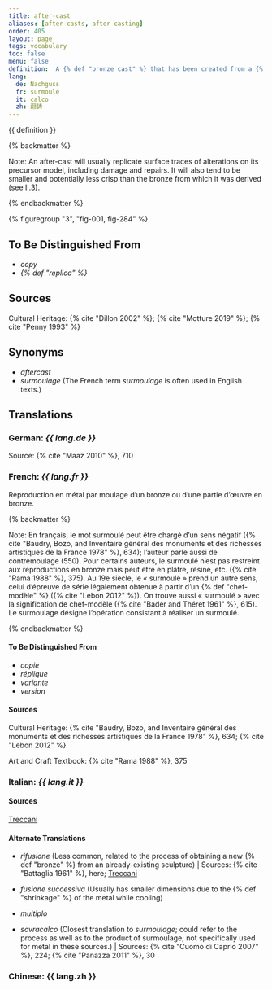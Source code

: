```yaml
---
title: after-cast
aliases: [after-casts, after-casting]
order: 405
layout: page
tags: vocabulary
toc: false
menu: false
definition: 'A {% def "bronze cast" %} that has been created from a {% def "mold" %} taken directly from an existing bronze. After-casts are therefore made using the indirect lost-wax process, or in some instances by {% def "sand casting" %}.'
lang:
  de: Nachguss
  fr: surmoulé
  it: calco
  zh: 翻铸
---
```


{{ definition }}

{% backmatter %}

Note: An after-cast will usually replicate surface traces of alterations on its precursor model, including damage and repairs. It will also tend to be smaller and potentially less crisp than the bronze from which it was derived (see [II.3](/vol-2/3/)).

{% endbackmatter %}

{% figuregroup "3", "fig-001, fig-284" %}

## To Be Distinguished From

- *copy*
- *{% def "replica" %}*

## Sources

Cultural Heritage: {% cite "Dillon 2002" %}; {% cite "Motture 2019" %}; {% cite "Penny 1993" %}

## Synonyms

- *aftercast*
- *surmoulage* (The French term *surmoulage* is often used in English texts.)

## Translations

<div class="accordion">

### **German**: *{{ lang.de }}*

Source: {% cite "Maaz 2010" %}, 710

### **French**: *{{ lang.fr }}*

Reproduction en métal par moulage d’un bronze ou d’une partie d’œuvre en bronze.

{% backmatter %}

Note: En français, le mot surmoulé peut être chargé d’un sens négatif ({% cite "Baudry, Bozo, and Inventaire général des monuments et des richesses artistiques de la France 1978" %}, 634); l’auteur parle aussi de contremoulage (550). Pour certains auteurs, le surmoulé n’est pas restreint aux reproductions en bronze mais peut être en plâtre, résine, etc. ({% cite "Rama 1988" %}, 375). Au 19e siècle, le « surmoulé » prend un autre sens, celui d’épreuve de série légalement obtenue à partir d’un {% def "chef-modèle" %} ({% cite "Lebon 2012" %}). On trouve aussi « surmoulé » avec la signification de chef-modèle ({% cite "Bader and Théret 1961" %}, 615). Le surmoulage désigne l’opération consistant à réaliser un surmoulé.

{% endbackmatter %}

#### To Be Distinguished From

- *copie*
- *réplique*
- *variante*
- *version*

#### Sources

Cultural Heritage: {% cite "Baudry, Bozo, and Inventaire général des monuments et des richesses artistiques de la France 1978" %}, 634; {% cite "Lebon 2012" %}

Art and Craft Textbook: {% cite "Rama 1988" %}, 375

### **Italian**: *{{ lang.it }}*

#### Sources

[Treccani](https://www.treccani.it/vocabolario/calco/)

#### Alternate Translations

- *rifusione* (Less common, related to the process of obtaining a new {% def "bronze" %} from an already-existing sculpture) |  Sources: {% cite "Battaglia 1961" %}, here; [Treccani](http://www.treccani.it/vocabolario/rifusione/)

- *fusione successiva* (Usually has smaller dimensions due to the {% def "shrinkage" %} of the metal while cooling)

- *multiplo*

- *sovracalco* (Closest translation to *surmoulage*; could refer to the process as well as to the product of surmoulage; not specifically used for metal in these sources.) | Sources: {% cite "Cuomo di Caprio 2007" %}, 224; {% cite "Panazza 2011" %}, 30

### **Chinese**: {{ lang.zh }}

</div>
